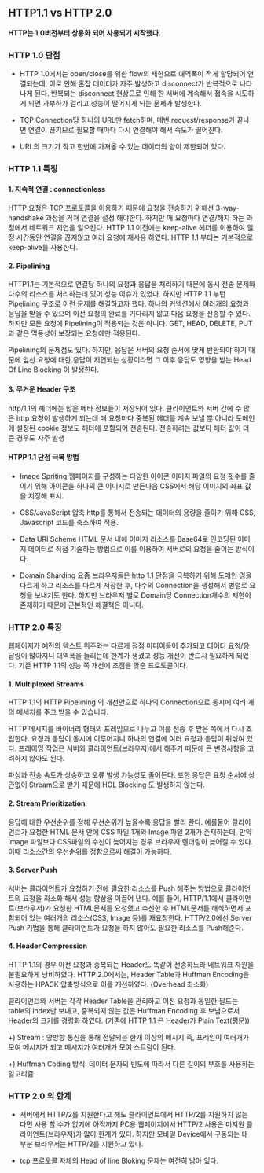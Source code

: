## HTTP1.1 vs HTTP 2.0

**HTTP는 1.0버전부터 상용화 되어 사용되기 시작했다.**

### HTTP 1.0 단점
- HTTP 1.0에서는 open/close를 위한 flow의 제한으로 대역폭이 적게 할당되어 연결되는데, 이로 인해 혼잡 데이터가 자주 발생하고 disconnect가 반복적으로 나타나게 된다. 반복되는 disconnect 현상으로 인해 한 서버에 계속해서 접속을 시도하게 되면 과부하가 걸리고 성능이 떨어지게 되는 문제가 발생한다.

- TCP Connection당 하나의 URL만 fetch하며, 매번 request/response가 끝나면 연결이 끊기므로 필요할 때마다 다시 연결해야 해서 속도가 떨어진다.

- URL의 크기가 작고 한번에 가져올 수 있는 데이터의 양이 제한되어 있다.
 

### HTTP 1.1 특징

#### 1. 지속적 연결 : connectionless
HTTP 요청은 TCP 프로토콜을 이용하기 때문에 요청을 전송하기 위해선 3-way-handshake 과정을 거쳐 연결을 설정 해야한다. 하지만 매 요청마다 연결/해지 하는 과정에서 네트워크 지연을 일으킨다. 
HTTP 1.1 이전에는 keep-alive 헤더를 이용하여 일정 시간동안 연결을 끊지않고 여러 요청에 재사용 하였다. HTTP 1.1 부터는 기본적으로 keep-alive를 사용한다.

#### 2. Pipelining 
HTTP1.1는 기본적으로 연결당 하나의 요청과 응답을 처리하기 때문에 동시 전송 문제와 다수의 리소스를 처리하는데 있어 성능 이슈가 있었다.
하지만 HTTP 1.1 부턴 Pipelining 구조로 이런 문제를 해결하고자 했다. 하나의 커넥션에서 여러개의 요청과 응답을 받을 수 있으며 이전 요청의 완료를 기다리지 않고 다음 요청을 전송할 수 있다. 하지만 모든 요청에 Pipelining이 적용되는 것은 아니다. GET, HEAD, DELETE, PUT과 같은 멱등성이 보장되는 요청에만 적용된다.

Pipelining의 문제점도 있다. 하지만, 응답은 서버의 요청 순서에 맞게 반환되야 하기 때문에 앞선 요청에 대한 응답이 지연되는 상황이라면 그 이후 응답도 영향을 받는 Head Of Line Blocking 이 발생한다.

#### 3. 무거운 Header 구조 
http/1.1의 헤더에는 많은 메타 정보들이 저장되어 있다. 클라이언트와 서버 간에 수 많은 http 요청이 발생하게 되는데 매 요청마다 중복된 헤더를 계속 보낼 뿐 아니라 도메인에 설정된 cookie 정보도 헤더에 포함되어 전송된다. 전송하려는 값보다 헤더 값이 더 큰 경우도 자주 발생


#### HTPP 1.1 단점 극복 방법
- Image Spriting
웹페이지를 구성하는 다양한 아이콘 이미지 파일의 요청 횟수를 줄이기 위해 아이콘을 하나의 큰 이미지로 만든다음 CSS에서 해당 이미지의 좌표 값을 지정해 표시.

- CSS/JavaScript 압축
http를 통해서 전송되는 데이터의 용량을 줄이기 위해 CSS, Javascript 코드를 축소하여 적용.

- Data URI Scheme
HTML 문서 내에 이미지 리소스를 Base64로 인코딩된 이미지 데이터로 직접 기술하는 방법으로 이를 이용하여 서버로의 요청을 줄이는 방식이다.

- Domain Sharding
요즘 브라우저들은 http 1.1 단점을 극복하기 위해 도메인 명을 다르게 하고 리소스를 다르게 저장한 후, 다수의 Connection을 생성해서 병렬로 요청을 보내기도 한다. 하지만 브라우저 별로 Domain당 Connection개수의 제한이 존재하기 때문에 근본적인 해결책은 아니다.


### HTTP 2.0 특징
웹페이지가 예전의 텍스트 위주와는 다르게 점점 미디어들이 추가되고 데이터 요청/응답량이 많아지니 대역폭을 늘리는데 한계가 생겼고 성능 개선이 반드시 필요하게 되었다. 기존 HTTP 1.1의 성능 쪽 개선에 초점을 맞춘 프로토콜이다.

#### 1. Multiplexed Streams
HTTP 1.1의 HTTP Pipelining 의 개선안으로 하나의 Connection으로 동시에 여러 개의 메세지를 주고 받을 수 있습니다.

HTTP 메시지를 바이너리 형태의 프레임으로 나누고 이를 전송 후 받은 쪽에서 다시 조립한다. 요청과 응답이 동시에 이루어지니 하나의 연결에 여러 요청과 응답이 뒤섞여 있다. 프레이밍 작업은 서버와 클라이언트(브라우저)에서 해주기 때문에 큰 변경사항을 고려하지 않아도 된다. 

파싱과 전송 속도가 상승하고 오류 발생 가능성도 줄어든다. 또한 응답은 요청 순서에 상관없이 Stream으로 받기 때문에 HOL Blocking 도 발생하지 않는다.

#### 2. Stream Prioritization
응답에 대한 우선순위를 정해 우선순위가 높을수록 응답을 빨리 한다.
예를들어 클라이언트가 요청한 HTML 문서 안에 CSS 파일 1개와 Image 파일 2개가 존재하는데, 만약 Image 파일보다 CSS파일의 수신이 늦어지는 경우 브라우저 렌더링이 늦어질 수 있다. 이때 리소스간의 우선순위를 정함으로써 해결이 가능하다.

#### 3. Server Push
서버는 클라이언트가 요청하기 전에 필요한 리소스를 Push 해주는 방법으로 클라이언트의 요청을 최소화 해서 성능 향상을 이끌어 낸다.
예를 들어, HTTP/1.1에서 클라이언트(브라우저)가 요청한  HTML문서를 요청했고 수신한 후 HTML문서를 해석하면서 포함되어 있는 여러개의 리소스(CSS, Image 등)를 재요청한다. HTTP/2.0에선 Server Push 기법을 통해 클라이언트가 요청을 하지 않아도 필요한 리소스를 Push해준다.


#### 4. Header Compression
HTTP 1.1의 경우 이전 요청과 중복되는 Header도 똑같이 전송하느라 네트워크 자원을 불필요하게 낭비하였다. HTTP 2.0에서는, Header Table과 Huffman Encoding을 사용하는 HPACK 압축방식으로 이를 개선하였다. (Overhead 최소화)

클라이언트와 서버는 각각 Header Table을 관리하고 이전 요청과 동일한 필드는 table의 index만 보내고, 중복되지 않는 값은 Huffman Encoding 후 보냄으로서 Header의 크기를 경령화 하였다. (기존에 HTTP 1.1 은 Header가 Plain Text(평문))

+) Stream : 양방향 통신을 통해 전달되는 한개 이상의 메시지 즉, 프레임이 여러개가 모여 메시지가 되고 메시지가 여러개가 모여 스트림이 된다.

+) Huffman Coding 방식: 데이터 문자의 빈도에 따라서 다른 길이의 부호를 사용하는 알고리즘

### HTTP 2.0 의 한계
- 서버에서 HTTP/2를 지원한다고 해도 클라이언트에서 HTTP/2를 지원하지 않는 다면 사용 할 수가 없기에 아직까지 PC용 웹페이지에서 HTTP/2 사용은 미지원 클라이언트(브라우저)가 많아  한계가 있다. 하지만 모바일 Device에서 구동되는 대 부분 브라우저는 HTTP/2를 지원하고 있다.

- tcp 프로토콜 자체의 Head of line Bloking 문제는 여전히 남아 있다.
